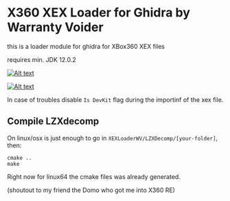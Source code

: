 # X360 XEX Loader for Ghidra by Warranty Voider

this is a loader module for ghidra for XBox360 XEX files

requires min. JDK 12.0.2

[![Alt text](https://img.youtube.com/vi/coGz0f7hHTM/0.jpg)](https://www.youtube.com/watch?v=coGz0f7hHTM)

[![Alt text](https://img.youtube.com/vi/dBoofGgraKM/0.jpg)](https://www.youtube.com/watch?v=dBoofGgraKM)

In case of troubles disable `Is DevKit` flag during the importinf of the xex file.

## Compile LZXdecomp

On linux/osx is just enough to go in `XEXLoaderWV/LZXDecomp/[your-folder]`, then:

```
cmake ..
make
```

Right now for linux64 the cmake files was already generated.

(shoutout to my friend the Domo who got me into X360 RE)
